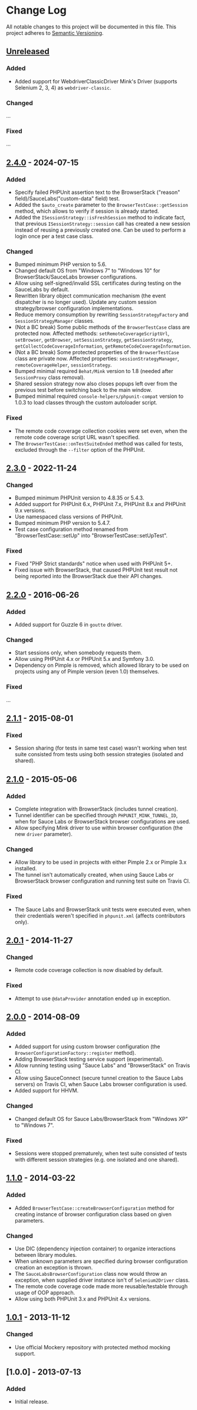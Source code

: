 # Change Log
All notable changes to this project will be documented in this file.
This project adheres to [Semantic Versioning](http://semver.org/).

## [Unreleased]
### Added
- Added support for WebdriverClassicDriver Mink's Driver (supports Selenium 2, 3, 4) as `webdriver-classic`. 

### Changed
...

### Fixed
...

## [2.4.0] - 2024-07-15
### Added
- Specify failed PHPUnit assertion text to the BrowserStack ("reason" field)/SauceLabs("custom-data" field) test.
- Added the `$auto_create` parameter to the `BrowserTestCase::getSession` method, which allows to verify if session is already started.
- Added the `ISessionStrategy::isFreshSession` method to indicate fact, that previous `ISessionStrategy::session` call has created a new session instead of reusing a previously created one. Can be used to perform a login once per a test case class. 

### Changed
- Bumped minimum PHP version to 5.6.
- Changed default OS from "Windows 7" to "Windows 10" for BrowserStack/SauceLabs browser configurations.
- Allow using self-signed/invalid SSL certificates during testing on the SauceLabs by default.
- Rewritten library object communication mechanism (the event dispatcher is no longer used). Update any custom session strategy/browser configuration implementations.
- Reduce memory consumption by rewriting `SessionStrategyFactory` and `SessionStrategyManager` classes.
- (Not a BC break) Some public methods of the `BrowserTestCase` class are protected now. Affected methods: `setRemoteCoverageScriptUrl`, `setBrowser`, `getBrowser`, `setSessionStrategy`, `getSessionStrategy`, `getCollectCodeCoverageInformation`, `getRemoteCodeCoverageInformation`.
- (Not a BC break) Some protected properties of the `BrowserTestCase` class are private now. Affected properties: `sessionStrategyManager`, `remoteCoverageHelper`, `sessionStrategy`.
- Bumped minimal required `Behat/Mink` version to 1.8 (needed after `SessionProxy` class removal).
- Shared session strategy now also closes popups left over from the previous test before switching back to the main window.
- Bumped minimal required `console-helpers/phpunit-compat` version to 1.0.3 to load classes through the custom autoloader script.

### Fixed
- The remote code coverage collection cookies were set even, when the remote code coverage script URL wasn't specified.
- The `BrowserTestCase::onTestSuiteEnded` method was called for tests, excluded through the `--filter` option of the PHPUnit.

## [2.3.0] - 2022-11-24
### Changed
- Bumped minimum PHPUnit version to 4.8.35 or 5.4.3.
- Added support for PHPUnit 6.x, PHPUnit 7.x, PHPUnit 8.x and PHPUnit 9.x versions.
- Use namespaced class versions of PHPUnit.
- Bumped minimum PHP version to 5.4.7.
- Test case configuration method renamed from "BrowserTestCase::setUp" into "BrowserTestCase::setUpTest".

### Fixed
- Fixed "PHP Strict standards" notice when used with PHPUnit 5+.
- Fixed issue with BrowserStack, that caused PHPUnit test result not being reported into the BrowserStack due their API changes.

## [2.2.0] - 2016-06-26
### Added
- Added support for Guzzle 6 in `goutte` driver.

### Changed
- Start sessions only, when somebody requests them.
- Allow using PHPUnit 4.x or PHPUnit 5.x and Symfony 3.0.
- Dependency on Pimple is removed, which allowed library to be used on projects using any of Pimple version (even 1.0) themselves.

### Fixed
...

## [2.1.1] - 2015-08-01
### Fixed
- Session sharing (for tests in same test case) wasn't working when test suite consisted from tests using both session strategies (isolated and shared).

## [2.1.0] - 2015-05-06
### Added
- Complete integration with BrowserStack (includes tunnel creation).
- Tunnel identifier can be specified through `PHPUNIT_MINK_TUNNEL_ID`, when for Sauce Labs or BrowserStack browser configurations are used.
- Allow specifying Mink driver to use within browser configuration (the new `driver` parameter).

### Changed
- Allow library to be used in projects with either Pimple 2.x or Pimple 3.x installed.
- The tunnel isn't automatically created, when using Sauce Labs or BrowserStack browser configuration and running test suite on Travis CI.

### Fixed
- The Sauce Labs and BrowserStack unit tests were executed even, when their credentials weren't specified in `phpunit.xml` (affects contributors only).

## [2.0.1] - 2014-11-27
### Changed
- Remote code coverage collection is now disabled by default.

### Fixed
- Attempt to use `@dataProvider` annotation ended up in exception.

## [2.0.0] - 2014-08-09
### Added
- Added support for using custom browser configuration (the `BrowserConfigurationFactory::register` method).
- Adding BrowserStack testing service support (experimental).
- Allow running testing using "Sauce Labs" and "BrowserStack" on Travis CI.
- Allow using SauceConnect (secure tunnel creation to the Sauce Labs servers) on Travis CI, when Sauce Labs browser configuration is used.
- Added support for HHVM.

### Changed
- Changed default OS for Sauce Labs/BrowserStack from "Windows XP" to "Windows 7".

### Fixed
- Sessions were stopped prematurely, when test suite consisted of tests with different session strategies (e.g. one isolated and one shared).

## [1.1.0] - 2014-03-22
### Added
- Added `BrowserTestCase::createBrowserConfiguration` method for creating instance of browser configuration class based on given parameters.

### Changed
- Use DIC (dependency injection container) to organize interactions between library modules.
- When unknown parameters are specified during browser configuration creation an exception is thrown.
- The `SauceLabsBrowserConfiguration` class now would throw an exception, when supplied driver instance isn't of `Selenium2Driver` class.
- The remote code coverage code made more reusable/testable through usage of OOP approach.
- Allow using both PHPUnit 3.x and PHPUnit 4.x versions.

## [1.0.1] - 2013-11-12
### Changed
- Use official Mockery repository with protected method mocking support.

## [1.0.0] - 2013-07-13
### Added
- Initial release.

[Unreleased]: https://github.com/minkphp/phpunit-mink/compare/v2.4.0...HEAD
[2.4.0]: https://github.com/minkphp/phpunit-mink/compare/v2.3.0...v2.4.0
[2.3.0]: https://github.com/minkphp/phpunit-mink/compare/v2.2.0...v2.3.0
[2.2.0]: https://github.com/minkphp/phpunit-mink/compare/v2.1.1...v2.2.0
[2.1.1]: https://github.com/minkphp/phpunit-mink/compare/v2.1.0...v2.1.1
[2.1.0]: https://github.com/minkphp/phpunit-mink/compare/v2.0.1...v2.1.0
[2.0.1]: https://github.com/minkphp/phpunit-mink/compare/v2.0.0...v2.0.1
[2.0.0]: https://github.com/minkphp/phpunit-mink/compare/v1.1.0...v2.0.0
[1.1.0]: https://github.com/minkphp/phpunit-mink/compare/v1.0.1...v1.1.0
[1.0.1]: https://github.com/minkphp/phpunit-mink/compare/v1.0.0...v1.0.1

